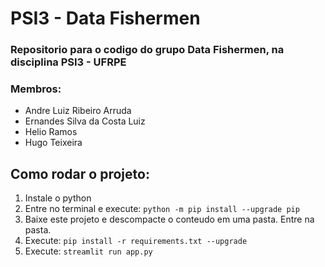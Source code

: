 # PSI3 - Data Fishermen

### Repositorio para o codigo do grupo Data Fishermen, na disciplina PSI3 - UFRPE

### Membros:
- Andre Luiz Ribeiro Arruda
- Ernandes Silva da Costa Luiz
- Helio Ramos
- Hugo Teixeira

## Como rodar o projeto:

1. Instale o python
2. Entre no terminal e execute: `python -m pip install --upgrade pip`
3. Baixe este projeto e descompacte o conteudo em uma pasta. Entre na pasta.
4. Execute: `pip install -r requirements.txt --upgrade`
5. Execute: `streamlit run app.py`